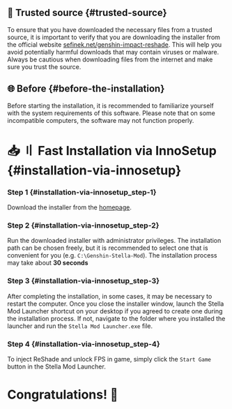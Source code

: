 <!-- [[> SEO
###### Number: 1.8

###### Title: How to use ReShade and FPS Unlock in Genshin? Guide
###### Description: This document provides a comprehensive installation guide for Genshin Stella Mod, which includes ReShade and FPS unlocking. Follow the step-by-step instructions to enhance your Genshin Impact gaming experience. Learn how to install the mod using the InnoSetup installer, ensuring compatibility with various operating systems. Check your PC's specifications to meet the mod's requirements and enjoy new features seamlessly.
###### Tags: genshin stella mod, genshin impact reshade, fps unlock, installation guide, how-to, supported operating systems, pc requirements, trusted source, avoid harmful downloads, beta version, installation process, innosetup installer, step-by-step guide, download instructions, stella mod launcher, desktop shortcut, game launcher, new features, reshade injection, fps boost, game performance, game modifications, stella mod beta, computer specifications, genshin impact modding, game enhancements, trusted installer, download from official website, computer safety, genshin impact mods
###### Canonical: /genshin-impact-reshade/docs?page=installation
]]> -->

## 🔑 Trusted source {#trusted-source}
To ensure that you have downloaded the necessary files from a trusted source, it is important to verify that you are downloading the installer from the official website [sefinek.net/genshin-impact-reshade](https://sefinek.net/genshin-impact-reshade).
This will help you avoid potentially harmful downloads that may contain viruses or malware. Always be cautious when downloading files from the internet and make sure you trust the source.

## 🌐 Before {#before-the-installation}
Before starting the installation, it is recommended to familiarize yourself with the system requirements of this software. Please note that on some incompatible computers, the software may not function properly.

# 📥 〢 Fast Installation via InnoSetup {#installation-via-innosetup}
### Step 1 {#installation-via-innosetup_step-1}
Download the installer from the [homepage](https://sefinek.net/genshin-impact-reshade).

### Step 2 {#installation-via-innosetup_step-2}
Run the downloaded installer with administrator privileges. The installation path can be chosen freely, but it is recommended to select one that is convenient for you (e.g. `C:\Genshin-Stella-Mod`).
The installation process may take about **30 seconds**

### Step 3 {#installation-via-innosetup_step-3}
After completing the installation, in some cases, it may be necessary to restart the computer. Once you close the installer window, launch the Stella Mod Launcher shortcut on your desktop if you agreed to create one during the installation process. If not, navigate to the folder where you installed the launcher and run the `Stella Mod Launcher.exe` file.

### Step 4 {#installation-via-innosetup_step-4}
To inject ReShade and unlock FPS in game, simply click the `Start Game` button in the Stella Mod Launcher.

# Congratulations! 🎉